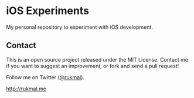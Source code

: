 # iOS Experiments

My personal repository to experiment with iOS development.

## Contact

This is an open source project released under the MIT License. Contact me if you want to suggest an improvement, or fork and send a pull request!

Follow me on Twitter ([@rukmal](http://twitter.com/rukmal_w)).

http://rukmal.me